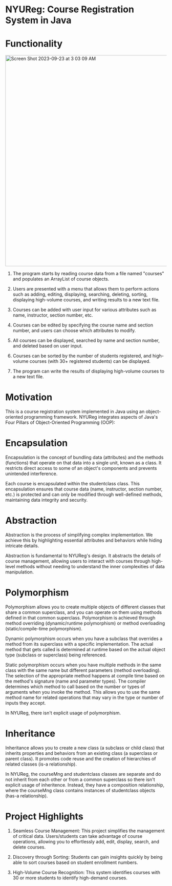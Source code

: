 # NYUReg: Course Registration System in Java


# Functionality 
<img width="659" alt="Screen Shot 2023-09-23 at 3 03 09 AM" src="https://github.com/estelacruz/NYUReg/assets/79770461/b95249ef-9ee2-4223-9ae0-91b5bea03d18">

1. The program starts by reading course data from a file named "courses" and populates an ArrayList of course objects.

2. Users are presented with a menu that allows them to perform actions such as adding, editing, displaying, searching, deleting, sorting, displaying high-volume courses, and writing results to a new text file.

3. Courses can be added with user input for various attributes such as name, instructor, section number, etc.

4. Courses can be edited by specifying the course name and section number, and users can choose which attributes to modify.

5. All courses can be displayed, searched by name and section number, and deleted based on user input.

6. Courses can be sorted by the number of students registered, and high-volume courses (with 30+ registered students) can be displayed.

7. The program can write the results of displaying high-volume courses to a new text file.



# Motivation  

This is a course registration system implemented in Java using an object-oriented programming framework. NYUReg integrates aspects of Java's Four Pillars of Object-Oriented Programming (OOP):

# Encapsulation

Encapsulation is the concept of bundling data (attributes) and the methods (functions) that operate on that data into a single unit, known as a class. It restricts direct access to some of an object's components and prevents unintended interference.

Each course is encapsulated within the studentclass class. This encapsulation ensures that course data (name, instructor, section number, etc.) is protected and can only be modified through well-defined methods, maintaining data integrity and security.


# Abstraction 

Abstraction is the process of simplifying complex implementation. We achieve this by highlighting essential attributes and behaviors while hiding intricate details.

Abstraction is fundamental to NYUReg's design. It abstracts the details of course management, allowing users to interact with courses through high-level methods without needing to understand the inner complexities of data manipulation.


# Polymorphism

Polymorphism allows you to create multiple objects of different classes that share a common superclass, and you can operate on them using methods defined in that common superclass. Polymorphism is achieved through method overriding (dynamic/runtime polymorphism) or method overloading (static/compile-time polymorphism). 

Dynamic polymorphism occurs when you have a subclass that overrides a method from its superclass with a specific implementation. The actual method that gets called is determined at runtime based on the actual object type (subclass or superclass) being referenced.

Static polymorphism occurs when you have multiple methods in the same class with the same name but different parameters (method overloading).  The selection of the appropriate method happens at compile time based on the method's signature (name and parameter types). The compiler determines which method to call based on the number or types of arguments when you invoke the method. This allows you to use the same method name for related operations that may vary in the type or number of inputs they accept.

In NYUReg, there isn't explicit usage of polymorphism.

# Inheritance 

Inheritance allows you to create a new class (a subclass or child class) that inherits properties and behaviors from an existing class (a superclass or parent class). It promotes code reuse and the creation of hierarchies of related classes (is-a relationship).

In NYUReg, the courseMng and studentclass classes are separate and do not inherit from each other or from a common superclass so  there isn't explicit usage of inheritence. Instead, they have a composition relationship, where the courseMng class contains instances of studentclass objects (has-a relationship).


# Project Highlights


1. Seamless Course Management: This project simplifies the management of critical data. Users/students can take advantage of course operations, allowing you to effortlessly add, edit, display, search, and delete courses. 

2. Discovery through Sorting: Students can gain insights quickly by being able to sort courses based on student enrollment numbers.

 3. High-Volume Course Recognition: This system identifies courses with 30 or more students to identify high-demand courses.
